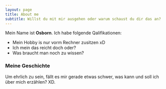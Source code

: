 ```yaml
---
layout: page
title: About me
subtitle: Willst du mit mir ausgehen oder warum schaust du dir das an?
---
```


Mein Name ist **Osborn**. Ich habe folgende Qalifikationen:

- Mein Hobby is nur vorm Rechner zusitzen xD
- Ich mein das reicht doch oder?
- Was braucht man noch zu wissen?

### Meine Geschichte

Um ehrlich zu sein, fällt es mir gerade etwas schwer, was kann und soll ich über mich erzählen? XD.
